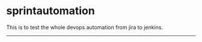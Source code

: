 # sprintautomation
This is to test the whole devops automation from jira to jenkins.
******************************************************************
